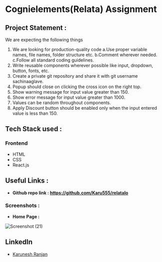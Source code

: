 # Cognielements(Relata) Assignment


## Project Statement : 

We are expecting the following things
1. We are looking for production-quality code
a.Use proper variable names, file names, folder structure etc.
b.Comment wherever needed.
c.Follow all standard coding guidelines.
2. Write reusable components wherever possible like input, dropdown, button, fonts, etc.
3. Create a private git repository and share it with git username sachinaaglave.
4. Popup should close on clicking the cross icon on the right top.
5. Show warning message for input value greater than 150.
6. Show error message for input value greater than 1000.
7. Values can be random throughout components. 
8. Apply Discount button should be enabled only when the input entered value is less than 150.



## Tech Stack used : 
### Frontend
- HTML
- CSS
- React.js

## Useful Links :
- **Github repo link : https://github.com/Karu555/relataIo**
<!-- - **Deployment link :  https://deltaxassignmentkarunesh.netlify.app/** -->

### Screenshots :

- **Home Page :** 

![Screenshot (21)](https://user-images.githubusercontent.com/73343061/188944371-10b78f75-a60a-4046-822f-53ab02d8862b.png)


## LinkedIn ##

- [Karunesh Ranjan](linkedin.com/in/karunesh-ranjan-6515211a0)
